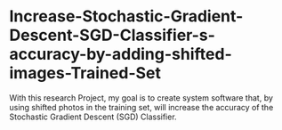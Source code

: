 # Increase-Stochastic-Gradient-Descent-SGD-Classifier-s-accuracy-by-adding-shifted-images-Trained-Set
With this research Project, my goal is to create system software that, by using shifted photos in the training set, will increase the accuracy of the Stochastic Gradient Descent (SGD) Classifier. 
